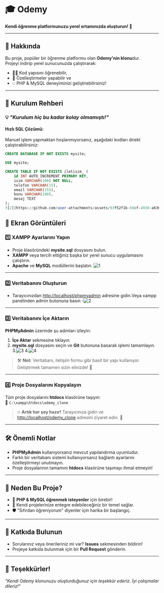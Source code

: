 
# 🎓 **Odemy**  
**Kendi öğrenme platformunuzu yerel ortamınızda oluşturun! 🚀**  
 

---

## 📖 **Hakkında**  
Bu proje, popüler bir öğrenme platformu olan **Odemy'nin klonu**dur.  
Projeyi indirip yerel sunucunuzda çalıştırarak:  
- 👩‍💻 Kod yapısını öğrenebilir,  
- 🔧 Özelleştirmeler yapabilir ve  
- 💡 PHP & MySQL deneyiminizi geliştirebilirsiniz!  

---

## 🚀 **Kurulum Rehberi**  
### 💡 *"Kurulum hiç bu kadar kolay olmamıştı!"*  

#### **Hızlı SQL Çözümü:**  
Manuel işlem yapmaktan hoşlanmıyorsanız, aşağıdaki kodları direkt çalıştırabilirsiniz:  

```sql
CREATE DATABASE IF NOT EXISTS mysite;

USE mysite;

CREATE TABLE IF NOT EXISTS iletisim_ (
    id INT AUTO_INCREMENT PRIMARY KEY,
    isim VARCHAR(100) NOT NULL,
    telefon VARCHAR(15),
    email VARCHAR(255),
    konu VARCHAR(100),
    mesaj TEXT
);
![2](https://github.com/user-attachments/assets/93f52f1b-69cf-4930-a636-992dd33f7186)
```  

## 🎨 **Ekran Görüntüleri**  
### 1️⃣   **XAMPP Ayarlarını Yapın**
- Proje klasöründeki **mysite.sql** dosyasını bulun.  
- **XAMPP** veya tercih ettiğiniz başka bir yerel sunucu uygulamasını çalıştırın.  
- **Apache** ve **MySQL** modüllerini başlatın. 
 ![1](https://github.com/user-attachments/assets/86c14703-abdb-4406-b214-59443cdf7800)



---

### 2️⃣ **Veritabanını Oluşturun**  

- Tarayıcınızdan [http://localhost/phpmyadmin](http://localhost/phpmyadmin) adresine gidin.Veya xampp panelinden admin butonuna basın
-![2](https://github.com/user-attachments/assets/e90f86d1-d5ba-4095-bc97-78e10e22461b)


---

### 3️⃣ **Veritabanını İçe Aktarın**  
**PHPMyAdmin** üzerinde şu adımları izleyin:  
1. **İçe Aktar** sekmesine tıklayın.  
2. **mysite.sql** dosyasını seçin ve **Git** butonuna basarak işlemi tamamlayın. 
3.![3](https://github.com/user-attachments/assets/996cb092-6be2-4a4a-b1bb-2ab3380cfff6)
4.![4](https://github.com/user-attachments/assets/1388d655-784d-4805-98de-e91daef84735)





> 🛠️ **Not:** Veritabanı, iletişim formu gibi basit bir yapı kullanıyor. Geliştirmek tamamen sizin elinizde! 💪  


---

### 4️⃣ **Proje Dosyalarını Kopyalayın**  
Tüm proje dosyalarını **htdocs** klasörüne taşıyın:  
📁 `C:\xampp\htdocs\odemy_clone`  

> 🔥 **Artık her şey hazır!** Tarayıcınıza gidin ve [http://localhost/odemy_clone](http://localhost/odemy_clone) adresini ziyaret edin. 🎉  

---

## 🛠️ **Önemli Notlar**  
- **PHPMyAdmin** kullanıyorsanız mevcut yapılandırma uyumludur.  
- Farklı bir veritabanı sistemi kullanıyorsanız bağlantı ayarlarını özelleştirmeyi unutmayın.  
- Proje dosyalarının tamamını **htdocs** klasörüne taşımayı ihmal etmeyin!  

---

## 🌟 **Neden Bu Proje?**  
- 🚀 **PHP & MySQL öğrenmek isteyenler** için birebir!  
- 🔧 Kendi projelerinize entegre edebileceğiniz bir temel sağlar.  
- 🛡️ "Sıfırdan öğreniyorum" diyenler için harika bir başlangıç.  

---

## 🧩 **Katkıda Bulunun**  
- Sorularınız veya önerileriniz mi var? **Issues** sekmesinden bildirin!  
- Projeye katkıda bulunmak için bir **Pull Request** gönderin.  

---

## 🎉 **Teşekkürler!**  
*"Kendi Odemy klonunuzu oluşturduğunuz için teşekkür ederiz. İyi çalışmalar dileriz!"*  
